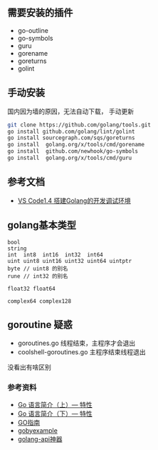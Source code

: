 ## 需要安装的插件
  - go-outline
  - go-symbols
  - guru
  - gorename
  - goreturns
  - golint

## 手动安装
国内因为墙的原因，无法自动下载， 手动更新
```bash
git clone https://github.com/golang/tools.git 
go install github.com/golang/lint/golint
go install sourcegraph.com/sqs/goreturns
go install  golang.org/x/tools/cmd/gorename
go install  github.com/newhook/go-symbols
go install  golang.org/x/tools/cmd/guru
```


## 参考文档  
- [VS Code1.4 搭建Golang的开发调试环境](https://blog.csdn.net/u010019717/article/details/52138833)


## golang基本类型 
```golang
bool
string
int  int8  int16  int32  int64
uint uint8 uint16 uint32 uint64 uintptr
byte // uint8 的别名
rune // int32 的别名

float32 float64

complex64 complex128
```


## goroutine 疑惑 

- goroutines.go 线程结束，主程序才会退出
- coolshell-goroutines.go 主程序结束线程退出

没看出有啥区别
### 参考资料

- [Go 语言简介（上）— 特性](https://coolshell.cn/articles/8460.html)
- [Go 语言简介（下）— 特性](https://coolshell.cn/articles/8489.html)
- [GO指南](http://go-tour-zh.appspot.com)
- [gobyexample](https://gobyexample.com/)
- [golang-api神器](https://gowalker.org/fmt)